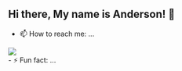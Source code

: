 ## Hi there, My name is Anderson! 👋

<!--
**anderson-de-sousa/anderson-de-sousa** is a ✨ _special_ ✨ repository because its `README.md` (this file) appears on your GitHub profile.

Here are some ideas to get you started:

🔭 I’m currently working on ...
I'm Teach Lead. Currently leading two squads responsible for the cart and checkout modules of an e-commerce platform. I focus on solving critical bugs, optimizing performance, and ensuring smooth squad integration using tools like JIRA, Confluence and Businessmap. I also apply prompt engineering techniques to accelerate problem-solving with AI.

🌱 I’m currently learning ...
At the moment, I'm specializing in Cloud through a Multi-Cloud Bootcamp (The Cloud Bootcamp School), focusing on AWS, Microsoft Azure, Google Cloud Platform (GCP), Oracle Cloud Infrastructure (OCI), and tools aligned with the DevOps (Terraform, Kubernetes, Ansible, Docker, GitHub, Gitlab, Jenkins and Python) culture and System Design.

- 👯 I’m looking to collaborate on ...
- 🤔 I’m looking for help with ...
💬 Ask me about ...
I believe this: "We are not students of some subject matter, but students of problems. And problems may cut right across the borders of any subject matter or discipline." - Karl Popper.
 -->
- 📫 How to reach me: ...
<div>
<a href="https://www.linkedin.com/in/anderson-de-sousa/" target="_blank"><img loading="lazy" src="https://img.shields.io/badge/-LinkedIn-%230077B5?style=for-the-badge&logo=linkedin&logoColor=white" target="_blank"></a>   
</div>
- ⚡ Fun fact: ...

